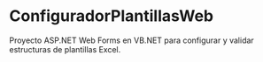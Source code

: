 # ConfiguradorPlantillasWeb

Proyecto ASP.NET Web Forms en VB.NET para configurar y validar estructuras de plantillas Excel.
